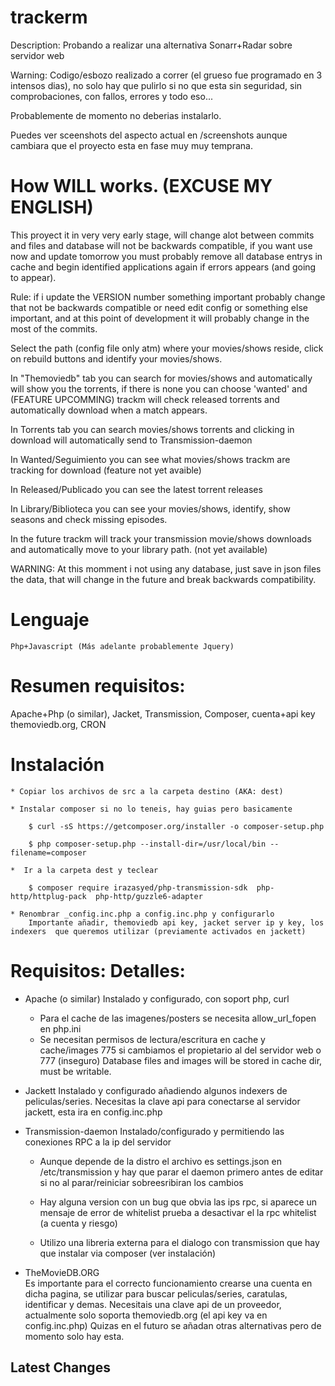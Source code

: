 # trackerm

Description: 
Probando a realizar una alternativa Sonarr+Radar sobre servidor web

Warning: Codigo/esbozo realizado a correr (el grueso fue programado  en 3 intensos dias), no solo hay que pulirlo si no que esta sin seguridad, 
sin comprobaciones, con fallos, errores y todo eso... 

Probablemente de momento no deberias instalarlo.

Puedes ver sceenshots del aspecto actual en /screenshots aunque cambiara que el proyecto esta en fase muy muy temprana.

# How WILL works. (EXCUSE MY ENGLISH)

This proyect it in very very early stage, will change alot between commits and files and database will not be backwards compatible, if you want use
now and update tomorrow you must probably remove all database entrys in cache and begin identified applications again if errors appears (and going to appear).

Rule: if i update the VERSION  number something important probably change that not be backwards compatible or need edit config or something else important, and  at this point 
of development it will probably change in the most of the commits.

Select the path (config file only atm) where your movies/shows reside, click on rebuild buttons and identify your movies/shows.

In "Themoviedb" tab you can search for movies/shows and  automatically will show you the torrents, if there is none you can choose 'wanted' and (FEATURE UPCOMMING) 
trackm will check released torrents and automatically download when a match appears. 

In Torrents tab you can search movies/shows torrents and clicking in download will automatically send to Transmission-daemon

In Wanted/Seguimiento you can see what movies/shows trackm are tracking for download (feature not yet avaible)

In Released/Publicado you can see the latest torrent releases

In Library/Biblioteca you can see your movies/shows, identify, show seasons and check missing episodes.

In the future trackm will track your transmission movie/shows downloads and automatically move to your library path. (not yet available)

WARNING: At this momment i not using any database, just save in json files the data, that will change in the future and break backwards compatibility.

# Lenguaje
    Php+Javascript (Más adelante probablemente Jquery)

# Resumen requisitos:
Apache+Php (o similar), Jacket, Transmission, Composer, cuenta+api key themoviedb.org, CRON

# Instalación
    * Copiar los archivos de src a la carpeta destino (AKA: dest)

    * Instalar composer si no lo teneis, hay guias pero basicamente 

        $ curl -sS https://getcomposer.org/installer -o composer-setup.php

        $ php composer-setup.php --install-dir=/usr/local/bin --filename=composer

    *  Ir a la carpeta dest y teclear

        $ composer require irazasyed/php-transmission-sdk  php-http/httplug-pack  php-http/guzzle6-adapter

    * Renombrar _config.inc.php a config.inc.php y configurarlo
        Importante añadir, themoviedb api key, jacket server ip y key, los indexers  que queremos utilizar (previamente activados en jackett)
# Requisitos: Detalles:

* Apache (o similar)
    Instalado y configurado, con soport php, curl

    * Para el cache de las imagenes/posters se necesita allow_url_fopen en php.ini
    * Se necesitan permisos de lectura/escritura en cache y cache/images 775 si cambiamos el propietario al del servidor web o 777 (inseguro)
      Database files and images will be stored in cache dir, must be writable.
* Jackett
    Instalado y configurado añadiendo algunos indexers de peliculas/series.
    Necesitas la clave api para conectarse al servidor jackett, esta ira en config.inc.php

* Transmission-daemon
    Instalado/configurado y permitiendo las conexiones RPC a la ip del servidor

    * Aunque depende de la distro el archivo es settings.json en /etc/transmission y hay que parar el daemon primero antes de editar si no al parar/reiniciar sobreesribiran los cambios

    * Hay alguna version con un bug que obvia las ips rpc, si aparece un mensaje de error de whitelist prueba a desactivar el la rpc whitelist (a cuenta y riesgo)

    * Utilizo una libreria externa para el dialogo con transmission que hay que instalar via composer (ver instalación) 

* TheMovieDB.ORG    
    Es importante para el correcto funcionamiento crearse una cuenta en dicha pagina, se utilizar para buscar peliculas/series, caratulas, identificar y demas.
    Necesitais una clave api de un proveedor, actualmente solo soporta themoviedb.org (el api key va en config.inc.php)
    Quizas en el futuro se añadan otras alternativas pero de momento solo hay esta.

## Latest Changes
    